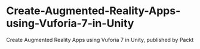 # Create-Augmented-Reality-Apps-using-Vuforia-7-in-Unity
Create Augmented Reality Apps using Vuforia 7 in Unity, published by Packt
